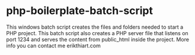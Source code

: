 # php-boilerplate-batch-script
This windows batch script creates the files and folders needed to start a PHP project. This batch script also creates a PHP server file that listens on port 1234 and serves the content from public_html inside the project. More info you can contact me erikthiart.com
